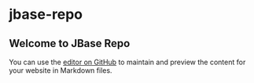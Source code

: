# jbase-repo
## Welcome to JBase Repo
You can use the [editor on GitHub](https://github.com/Arcware-io/jbase-repo/edit/gh-pages/index.md) to maintain and preview the content for your website in Markdown files.
